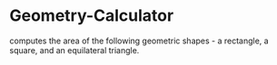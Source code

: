 # Geometry-Calculator
 computes the area of the following geometric shapes -   a rectangle, a square, and an equilateral triangle.
